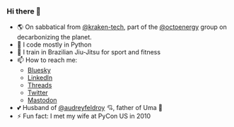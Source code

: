 ### Hi there 👋

- 🌎 On sabbatical from [@kraken-tech](https://github.com/kraken-tech), part of the [@octoenergy](https://github.com/octoenergy) group on decarbonizing the planet.
- 🐍 I code mostly in Python
- 🥋 I train in Brazilian Jiu-Jitsu for sport and fitness
- 📫 How to reach me:
  -  [Bluesky](https://bsky.app/profile/daniel.feldroy.com)
  -  [LinkedIn](https://www.linkedin.com/in/danielfeldroy/)
  -  [Threads](https://www.threads.net/@danielfeldroy)
  -  [Twitter](https://twitter.com/pydanny)
  -  [Mastodon](https://fosstodon.org/@danielfeldroy)
- 💕 Husband of [@audreyfeldroy](https://github.com/audreyfeldroy) 💘, father of Uma 🛴
- ⚡ Fun fact: I met my wife at PyCon US in 2010
